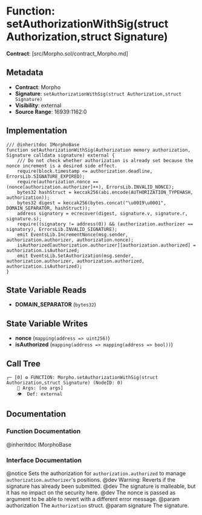 # Function: setAuthorizationWithSig(struct Authorization,struct Signature)

**Contract**: [src/Morpho.sol/contract_Morpho.md]

## Metadata

- **Contract**: Morpho
- **Signature**: `setAuthorizationWithSig(struct Authorization,struct Signature)`
- **Visibility**: external
- **Source Range**: 16939:1162:0

## Implementation

```solidity
/// @inheritdoc IMorphoBase
function setAuthorizationWithSig(Authorization memory authorization, Signature calldata signature) external {
    /// Do not check whether authorization is already set because the nonce increment is a desired side effect.
    require(block.timestamp <= authorization.deadline, ErrorsLib.SIGNATURE_EXPIRED);
    require(authorization.nonce == (nonce[authorization.authorizer]++), ErrorsLib.INVALID_NONCE);
    bytes32 hashStruct = keccak256(abi.encode(AUTHORIZATION_TYPEHASH, authorization));
    bytes32 digest = keccak256(bytes.concat("\u0019\u0001", DOMAIN_SEPARATOR, hashStruct));
    address signatory = ecrecover(digest, signature.v, signature.r, signature.s);
    require((signatory != address(0)) && (authorization.authorizer == signatory), ErrorsLib.INVALID_SIGNATURE);
    emit EventsLib.IncrementNonce(msg.sender, authorization.authorizer, authorization.nonce);
    isAuthorized[authorization.authorizer][authorization.authorized] = authorization.isAuthorized;
    emit EventsLib.SetAuthorization(msg.sender, authorization.authorizer, authorization.authorized, authorization.isAuthorized);
}
```

## State Variable Reads

- **DOMAIN_SEPARATOR** (`bytes32`)

## State Variable Writes

- **nonce** (`mapping(address => uint256)`)
- **isAuthorized** (`mapping(address => mapping(address => bool))`)

## Call Tree

```
┌─ [0] ⚙️ FUNCTION: Morpho.setAuthorizationWithSig(struct Authorization,struct Signature) (NodeID: 0)
    💬 Args: [no args]
    👁️  Def: external
```

## Documentation

### Function Documentation

@inheritdoc IMorphoBase

### Interface Documentation

@notice Sets the authorization for `authorization.authorized` to manage `authorization.authorizer`'s positions.
 @dev Warning: Reverts if the signature has already been submitted.
 @dev The signature is malleable, but it has no impact on the security here.
 @dev The nonce is passed as argument to be able to revert with a different error message.
 @param authorization The `Authorization` struct.
 @param signature The signature.
